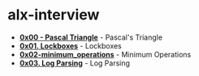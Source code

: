 # alx-interview
- **[0x00 - Pascal Triangle](./0x00-pascal_triangle/)** - Pascal's Triangle
- **[0x01. Lockboxes](./0x01-lockboxes/)** - Lockboxes
- **[0x02-minimum_operations](./0x02-minimum_operations/)** - Minimum Operations
- **[0x03. Log Parsing](./0x03-log_parsing/)** - Log Parsing